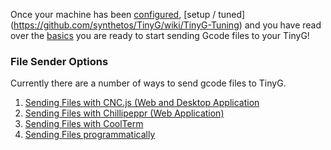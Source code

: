 Once your machine has been [configured](https://github.com/synthetos/TinyG/wiki/TinyG-Configuration), [setup / tuned] (https://github.com/synthetos/TinyG/wiki/TinyG-Tuning) and you have read over the [basics](https://github.com/synthetos/TinyG/wiki#tinyg-basic-pages) you are ready to start sending Gcode files to your TinyG!

### File Sender Options
Currently there are a number of ways to send gcode files to TinyG.<br>
1. [Sending Files with CNC.js (Web and Desktop Application](CNC.js)
2. [Sending Files with Chillipeppr (Web Application)](Chilipeppr)
3. [Sending Files with CoolTerm](TinyG-Sending-Files-with-CoolTerm)
4. [Sending Files programmatically](Tinyg-Communications-Programming)
